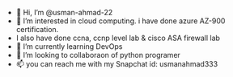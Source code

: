 - 👋 Hi, I’m @usman-ahmad-22
- 👀 I’m interested in cloud computing. i have done azure AZ-900 certification.
- I also have done ccna, ccnp level lab & cisco ASA firewall lab
- 🌱 I’m currently learning DevOps 
- 💞️ I’m looking to collaboraon of python programer 
- 📫 you can reach me with my Snapchat id: usmanahmad333

<!---
usman-ahmad-22/usman-ahmad-22 is a ✨ special ✨ repository because its `README.md` (this file) appears on your GitHub profile.
You can click the Preview link to take a look at your changes.
--->
